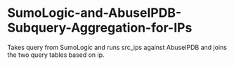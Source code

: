 # SumoLogic-and-AbuseIPDB-Subquery-Aggregation-for-IPs
Takes query from SumoLogic and runs src_ips against AbuseIPDB and joins the two query tables based on ip. 

